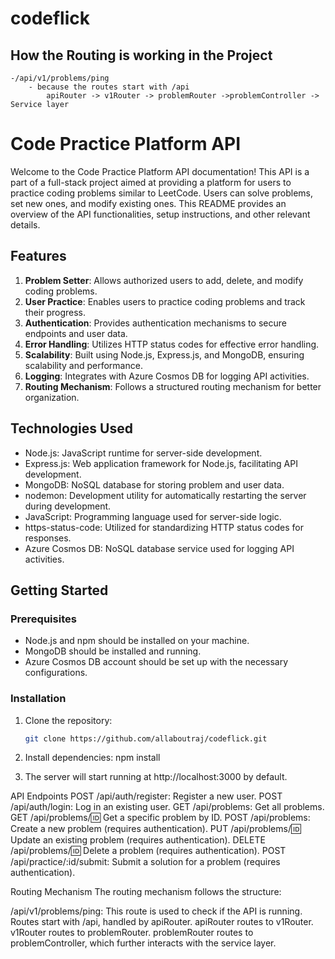 ﻿# codeflick

## How the Routing is working in the Project
    -/api/v1/problems/ping
        - because the routes start with /api
            apiRouter -> v1Router -> problemRouter ->problemController -> Service layer

# Code Practice Platform API

Welcome to the Code Practice Platform API documentation! This API is a part of a full-stack project aimed at providing a platform for users to practice coding problems similar to LeetCode. Users can solve problems, set new ones, and modify existing ones. This README provides an overview of the API functionalities, setup instructions, and other relevant details.

## Features

1. **Problem Setter**: Allows authorized users to add, delete, and modify coding problems.
2. **User Practice**: Enables users to practice coding problems and track their progress.
3. **Authentication**: Provides authentication mechanisms to secure endpoints and user data.
4. **Error Handling**: Utilizes HTTP status codes for effective error handling.
5. **Scalability**: Built using Node.js, Express.js, and MongoDB, ensuring scalability and performance.
6. **Logging**: Integrates with Azure Cosmos DB for logging API activities.
7. **Routing Mechanism**: Follows a structured routing mechanism for better organization.

## Technologies Used

- Node.js: JavaScript runtime for server-side development.
- Express.js: Web application framework for Node.js, facilitating API development.
- MongoDB: NoSQL database for storing problem and user data.
- nodemon: Development utility for automatically restarting the server during development.
- JavaScript: Programming language used for server-side logic.
- https-status-code: Utilized for standardizing HTTP status codes for responses.
- Azure Cosmos DB: NoSQL database service used for logging API activities.

## Getting Started

### Prerequisites

- Node.js and npm should be installed on your machine.
- MongoDB should be installed and running.
- Azure Cosmos DB account should be set up with the necessary configurations.

### Installation

1. Clone the repository:

   ```bash
   git clone https://github.com/allaboutraj/codeflick.git
   
2. Install dependencies:
    npm install

3. The server will start running at http://localhost:3000 by default.

API Endpoints
POST /api/auth/register: Register a new user.
POST /api/auth/login: Log in an existing user.
GET /api/problems: Get all problems.
GET /api/problems/:id: Get a specific problem by ID.
POST /api/problems: Create a new problem (requires authentication).
PUT /api/problems/:id: Update an existing problem (requires authentication).
DELETE /api/problems/:id: Delete a problem (requires authentication).
POST /api/practice/:id/submit: Submit a solution for a problem (requires authentication).


Routing Mechanism
The routing mechanism follows the structure:

/api/v1/problems/ping: This route is used to check if the API is running.
Routes start with /api, handled by apiRouter.
apiRouter routes to v1Router.
v1Router routes to problemRouter.
problemRouter routes to problemController, which further interacts with the service layer.
